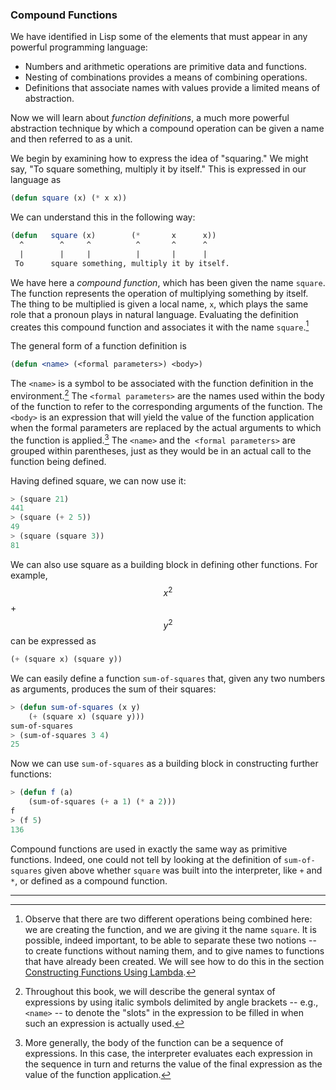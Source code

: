### Compound Functions

We have identified in Lisp some of the elements that must appear in any powerful programming language:

* Numbers and arithmetic operations are primitive data and functions.
* Nesting of combinations provides a means of combining operations.
* Definitions that associate names with values provide a limited means of abstraction.

Now we will learn about *function definitions*, a much more powerful abstraction technique by which a compound operation can be given a name and then referred to as a unit.

We begin by examining how to express the idea of "squaring." We might say, "To square something, multiply it by itself." This is expressed in our language as

```lisp
(defun square (x) (* x x))
```

We can understand this in the following way:

```lisp
(defun   square (x)        (*       x      x))
  ^        ^     ^          ^       ^      ^
  |        |     |          |       |      |
 To      square something, multiply it by itself.
```

We have here a *compound function*, which has been given the name ``square``. The function represents the operation of multiplying something by itself. The thing to be multiplied is given a local name, ``x``, which plays the same role that a pronoun plays in natural language. Evaluating the definition creates this compound function and associates it with the name ``square``.[^1]

The general form of a function definition is

```lisp
(defun <name> (<formal parameters>) <body>)
```

The ``<name>`` is a symbol to be associated with the function definition in the environment.[^2] The ``<formal parameters>`` are the names used within the body of the function to refer to the corresponding arguments of the function. The ``<body>`` is an expression that will yield the value of the function application when the formal parameters are replaced by the actual arguments to which the function is applied.[^3] The ``<name>`` and the`` <formal parameters>`` are grouped within parentheses, just as they would be in an actual call to the function being defined.

Having defined square, we can now use it:

```lisp
> (square 21)
441
> (square (+ 2 5))
49
> (square (square 3))
81
```

We can also use square as a building block in defining other functions. For example, $$x^2$$ + $$y^2$$ can be expressed as

```lisp
(+ (square x) (square y))
```

We can easily define a function ``sum-of-squares`` that, given any two numbers as arguments, produces the sum of their squares:

 ```lisp
> (defun sum-of-squares (x y)
     (+ (square x) (square y)))
sum-of-squares
> (sum-of-squares 3 4)
25
```

Now we can use ``sum-of-squares`` as a building block in constructing further functions:

```lisp
> (defun f (a)
    (sum-of-squares (+ a 1) (* a 2)))
f
> (f 5)
136
```

Compound functions are used in exactly the same way as primitive functions.
Indeed, one could not tell by looking at the definition of ``sum-of-squares``
given above whether ``square`` was built into the interpreter, like ``+`` and
``*``, or defined as a compound function.

----

[^1]: Observe that there are two different operations being combined here: we are creating the function, and we are giving it the name ``square``. It is possible, indeed important, to be able to separate these two notions -- to create functions without naming them, and to give names to functions that have already been created. We will see how to do this in the section [Constructing Functions Using Lambda]().

[^2]: Throughout this book, we will describe the general syntax of expressions by using italic symbols delimited by angle brackets -- e.g., ``<name>`` -- to denote the "slots" in the expression to be filled in when such an expression is actually used.

[^3]: More generally, the body of the function can be a sequence of expressions. In this case, the interpreter evaluates each expression in the sequence in turn and returns the value of the final expression as the value of the function application.





